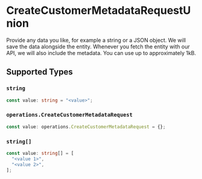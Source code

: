 # CreateCustomerMetadataRequestUnion

Provide any data you like, for example a string or a JSON object. We will save the data alongside the entity. Whenever
you fetch the entity with our API, we will also include the metadata. You can use up to approximately 1kB.


## Supported Types

### `string`

```typescript
const value: string = "<value>";
```

### `operations.CreateCustomerMetadataRequest`

```typescript
const value: operations.CreateCustomerMetadataRequest = {};
```

### `string[]`

```typescript
const value: string[] = [
  "<value 1>",
  "<value 2>",
];
```

